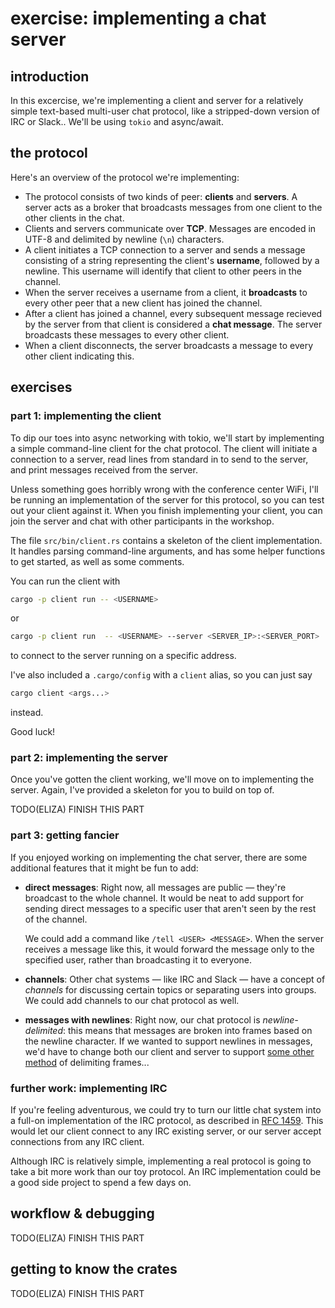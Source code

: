 # exercise: implementing a chat server

## introduction

In this excercise, we're implementing a client and server for a relatively
simple text-based multi-user chat protocol, like a stripped-down version of IRC
or Slack.. We'll be using `tokio` and async/await.

## the protocol

Here's an overview of the protocol we're implementing:

+ The protocol consists of two kinds of peer: **clients** and **servers**. A
  server acts as a broker that broadcasts messages from one client to the other
  clients in the chat.
+ Clients and servers communicate over **TCP**. Messages are encoded in UTF-8
  and delimited by newline (`\n`) characters.
+ A client initiates a TCP connection to a server and sends a message consisting
  of a string representing the client's **username**, followed by a newline.
  This username will identify that client to other peers in the channel.
+ When the server receives a username from a client, it **broadcasts** to every
  other peer that a new client has joined the channel.
+ After a client has joined a channel, every subsequent message recieved by the
  server from that client is considered a **chat message**. The server
  broadcasts these messages to every other client.
+ When a client disconnects, the server broadcasts a message to every other
  client indicating this.

## exercises

### part 1: implementing the client

To dip our toes into async networking with tokio, we'll start by implementing a
simple command-line client for the chat protocol. The client will initiate a
connection to a server, read lines from standard in to send to the server, and
print messages received from the server.

Unless something goes horribly wrong with the conference center WiFi, I'll be
running an implementation of the  server for this protocol, so you can test out
your client against it. When you finish implementing your client, you can join
the server and chat with other participants in the workshop.

The file `src/bin/client.rs` contains a skeleton of the client implementation.
It handles parsing command-line arguments, and has some helper functions to get
started, as well as some comments.

You can run the client with

```bash
cargo -p client run -- <USERNAME>
```

or

```bash
cargo -p client run  -- <USERNAME> --server <SERVER_IP>:<SERVER_PORT>
```

to connect to the server running on a specific address.

I've also included a `.cargo/config` with a `client` alias, so you can just say

```bash
cargo client <args...>
```

instead.

Good luck!

### part 2: implementing the server

Once you've gotten the client working, we'll move on to implementing the server.
Again, I've provided a skeleton for you to build on top of.

TODO(ELIZA) FINISH THIS PART

### part 3: getting fancier

If you enjoyed working on implementing the chat server, there are some
additional features that it might be fun to add:

+ **direct messages**: Right now, all messages are public — they're broadcast
  to the whole channel. It would be neat to add support for sending direct
  messages to a specific user that aren't seen by the rest of the channel.

  We could add a command like `/tell <USER> <MESSAGE>`. When the server receives
  a message like this, it would forward the message only to the specified user,
  rather than broadcasting it to everyone.
+ **channels**: Other chat systems — like IRC and Slack — have a concept of
  _channels_ for discussing certain topics or separating users into groups. We
  could add channels to our chat protocol as well.
+ **messages with newlines**: Right now, our chat protocol is
  _newline-delimited_: this means that messages are broken into frames based on
  the newline character. If we wanted to support newlines in messages, we'd have
  to change both our client and server to support [some other method][len] of
  delimiting frames...

### further work: implementing IRC

If you're feeling adventurous, we could try to turn our little chat system into a
full-on implementation of the IRC protocol, as described in [RFC 1459][irc]. This
would let our client connect to any IRC existing server, or our server accept
connections from any IRC client.

Although IRC is relatively simple, implementing a real protocol is going to take
a bit more work than our toy protocol. An IRC implementation could be a good
side project to spend a few days on.

[len]: https://docs.rs/tokio/0.2.0-alpha.4/tokio/codec/length_delimited/index.html
[irc]: https://tools.ietf.org/html/rfc1459

## workflow & debugging

TODO(ELIZA) FINISH THIS PART

## getting to know the crates

TODO(ELIZA) FINISH THIS PART
